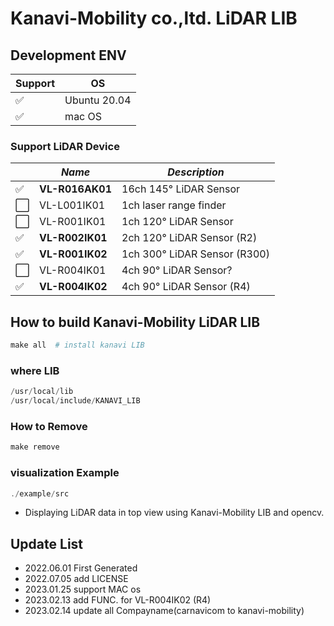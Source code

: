 # Kanavi-Mobility co.,ltd. LiDAR LIB

## Development ENV

| **Support** | **OS**       |
| ----------- | ------------ |
| ✅           | Ubuntu 20.04 |
| ✅           | mac OS       |

### Support LiDAR Device

|     | ***Name***      | ***Description***                |
| --- | --------------- | -------------------------------- |
| ✅   | **VL-R016AK01** | 16ch 145&deg; LiDAR Sensor       |
| ⬜️   | VL-L001IK01     | 1ch laser range finder           |
| ⬜️   | VL-R001IK01     | 1ch 120&deg; LiDAR Sensor        |
| ✅   | **VL-R002IK01** | 2ch 120&deg; LiDAR Sensor (R2)   |
| ✅   | **VL-R001IK02** | 1ch 300&deg; LiDAR Sensor (R300) |
| ⬜️   | VL-R004IK01     | 4ch 90&deg; LiDAR Sensor?        |
| ✅   | **VL-R004IK02** | 4ch 90&deg; LiDAR Sensor (R4)    |

## How to build Kanavi-Mobility LiDAR LIB

```powershell
make all  # install kanavi LIB
```

### where LIB

```powershell
/usr/local/lib
/usr/local/include/KANAVI_LIB
```

### How to Remove

```powershell
make remove
```

### visualization Example

```powershell
./example/src
```

- Displaying LiDAR data in top view using Kanavi-Mobility LIB and opencv.

## Update List

- 2022.06.01 First Generated
- 2022.07.05 add LICENSE
- 2023.01.25 support MAC os
- 2023.02.13 add FUNC. for VL-R004IK02 (R4)
- 2023.02.14 update all Compayname(carnavicom to kanavi-mobility)
